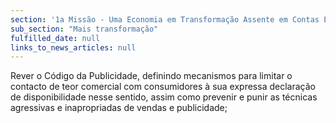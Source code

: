 ```yaml
---
section: '1a Missão - Uma Economia em Transformação Assente em Contas Equilibradas'
sub_section: "Mais transformação"
fulfilled_date: null
links_to_news_articles: null
---
```


Rever o Código da Publicidade, definindo mecanismos para limitar o contacto de teor comercial com consumidores à sua expressa declaração de disponibilidade nesse sentido, assim como prevenir e punir as técnicas agressivas e inapropriadas de vendas e publicidade;